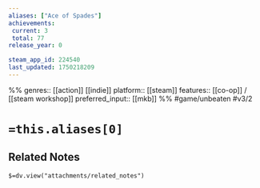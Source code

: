 ```yaml
---
aliases: ["Ace of Spades"]
achievements:
 current: 3
 total: 77
release_year: 0

steam_app_id: 224540
last_updated: 1750218209
---
```

%%
genres:: [[action]] [[indie]]
platform:: [[steam]]
features:: [[co-op]] / [[steam workshop]]
preferred_input:: [[mkb]]
%%
#game/unbeaten
#v3/2

# `=this.aliases[0]`
## Related Notes
`$=dv.view("attachments/related_notes")`